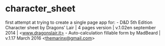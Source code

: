 # character_sheet
first attempt at trying to create a single page app for:   - D&amp;D 5th Edition Character sheet by Dragons’ Lair | 4 pages version | v.1.02en september 2014 | &lt;www.dragonslair.it> - Auto-calculation fillable form by MadBeard | v.1.17 March 2016 &lt;themarinx@gmail.com>
